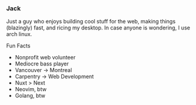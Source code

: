 ### Jack

Just a guy who enjoys building cool stuff for the web, making things (blazingly) fast, and ricing my desktop. In case anyone is wondering, I use arch linux.

Fun Facts

- Nonprofit web volunteer
- Mediocre bass player
- Vancouver → Montreal
- Carpentry → Web Development
- Nuxt > Next
- Neovim, btw
- Golang, btw
